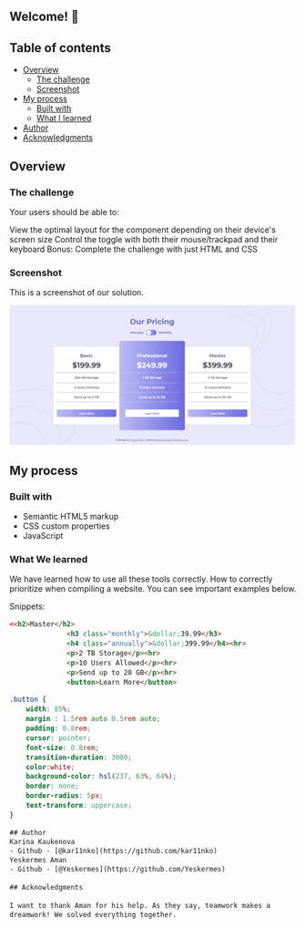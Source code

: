 ## Welcome! 👋
## Table of contents

- [Overview](#overview)
  - [The challenge](#the-challenge)
  - [Screenshot](#screenshot)
- [My process](#my-process)
  - [Built with](#built-with)
  - [What I learned](#what-i-learned)
- [Author](#author)
- [Acknowledgments](#acknowledgments)

## Overview

### The challenge

Your users should be able to:

View the optimal layout for the component depending on their device's screen size
Control the toggle with both their mouse/trackpad and their keyboard
Bonus: Complete the challenge with just HTML and CSS

### Screenshot

This is a screenshot of our solution.

![Alt-screen1](1.png)

## My process

### Built with

- Semantic HTML5 markup
- CSS custom properties
- JavaScript

### What We learned
We have learned how to use all these tools correctly. How to correctly prioritize when compiling a website. You can see important examples below.

Snippets:

```html
<<h2>Master</h2>
              <h3 class="monthly">&dollar;39.99</h3>
              <h4 class="annually">&dollar;399.99</h4><hr>
              <p>2 TB Storage</p><hr>
              <p>10 Users Allowed</p><hr>
              <p>Send up to 20 GB</p><hr>
              <button>Learn More</button>
```
```css
.button {
    width: 85%;
    margin : 1.5rem auto 0.5rem auto;
    padding: 0.8rem;
    cursor: pointer;
    font-size: 0.8rem;
    transition-duration: 3000;
    color:white;
    background-color: hsl(237, 63%, 64%);
    border: none;
    border-radius: 5px; 
    text-transform: uppercase;
}

```
```
## Author
Karina Kaukenova
- Github - [@kar11nko](https://github.com/kar11nko)
Yeskermes Aman
- Github - [@Yeskermes](https://github.com/Yeskermes)

## Acknowledgments

I want to thank Aman for his help. As they say, teamwork makes a dreamwork! We solved everything together.
